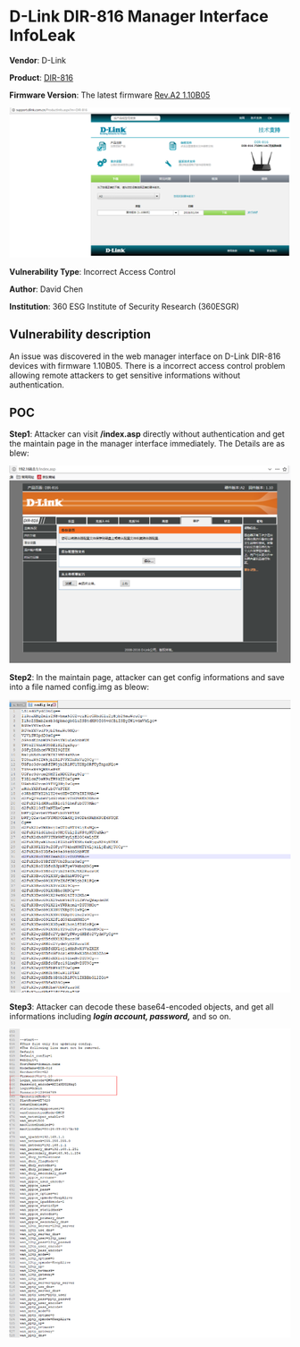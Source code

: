 # D-Link DIR-816 Manager Interface InfoLeak
**Vendor**: D-Link

**Product**: [DIR-816](http://support.dlink.com.cn/ProductInfo.aspx?m=DIR-816)

**Firmware Version**: The latest firmware [Rev.A2 1.10B05](http://support.dlink.com.cn/ProductInfo.aspx?m=DIR-816)

![image](https://github.com/leonW7/D-Link/blob/master/7.PNG)

**Vulnerability Type**: Incorrect Access Control

**Author**: David Chen

**Institution**: 360 ESG Institute of Security Research (360ESGR)

Vulnerability description
-------------------------
An issue was discovered in the web manager interface on D-Link DIR-816 devices with firmware 1.10B05. There is a incorrect access control problem allowing remote attackers to get sensitive informations without authentication.

POC
-------------------------

**Step1**: Attacker can visit **/index.asp** directly without authentication and get the maintain page in the manager interface immediately. The Details are as blew:

![image](https://github.com/leonW7/D-Link/blob/master/8.png)

**Step2**: In the maintain page, attacker can get config informations and save into a file named config.img as bleow:

![image](https://github.com/leonW7/D-Link/blob/master/8-1.png)

**Step3**: Attacker can decode these base64-encoded objects, and get all informations including ***login account, password,*** and so on.

![image](https://github.com/leonW7/D-Link/blob/master/8-2.png)
